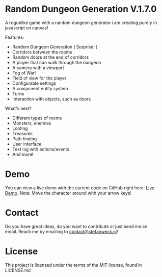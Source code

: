 <h1>Random Dungeon Generation V.1.7.0</h1>

A roguelike game with a random dungeon generator i am creating purely in javascript on canvas!

Features:
- Random Dungeon Generation ( Surprise! )
- Corridors between the rooms
- Random doors at the end of corridors
- A player that can walk through the dungeon
- A camera with a viewport
- Fog of War!
- Field of view for the player
- Configurable settings
- A component entity system
- Turns
- Interaction with objects, such as doors

What's next?

- Different types of rooms
- Monsters, enemies
- Looting
- Treasures
- Path finding
- User Interface
- Text log with actions/events
- And more!

<h1>Demo</h1>

You can view a live demo with the current code 
on GitHub right here: [Live Demo](http://htmlpreview.github.io/?https://github.com/stefanweck/dungeongeneration/blob/master/index.html).
Note: Move the character around with your arrow keys!
 
<h1>Contact</h1>

Do you have great ideas, do you want to contribute or just send 
me an email. Reach me by emailing to contact@stefanweck.nl!

<h1>License</h1>
This project is licensed under the terms of the MIT license, 
found in LICENSE.md
